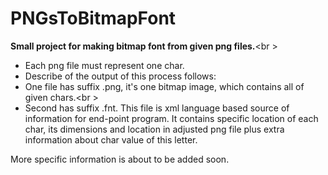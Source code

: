 PNGsToBitmapFont
================

**Small project for making bitmap font from given png files.**<br \>

- Each png file must represent one char.
- Describe of the output of this process follows:
 - One file has suffix .png, it's one bitmap image, which contains all of given chars.<br \>
 - Second has suffix .fnt. This file is xml language based source of information for end-point program. It contains specific location of each char, its dimensions and location in adjusted png file plus extra information about char value of this letter. 

More specific information is about to be added soon.
